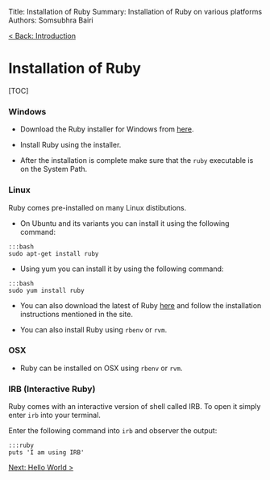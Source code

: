 Title:   Installation of Ruby
Summary: Installation of Ruby on various platforms
Authors: Somsubhra Bairi

[< Back: Introduction](introduction)

Installation of Ruby
======

[TOC]

### Windows

* Download the Ruby installer for Windows from [here](https://www.ruby-lang.org/en/downloads/).

* Install Ruby using the installer.

* After the installation is complete make sure that the `ruby` executable is on the System Path.


### Linux
Ruby comes pre-installed on many Linux distibutions.

* On Ubuntu and its variants you can install it using the following command:

```
:::bash
sudo apt-get install ruby 
```

* Using yum you can install it by using the following command:

```
:::bash
sudo yum install ruby
```

* You can also download the latest of Ruby [here](https://www.ruby-lang.org/en/downloads/) and follow the installation instructions mentioned in the site.

* You can also install Ruby using `rbenv` or `rvm`.

### OSX

* Ruby can be installed on OSX using `rbenv` or `rvm`.


### IRB (Interactive Ruby)
Ruby comes with an interactive version of shell called IRB. To open it simply enter `irb` into your terminal. 

Enter the following command into `irb` and observer the output:

```
:::ruby
puts 'I am using IRB'
```

[Next: Hello World >](hello-world)